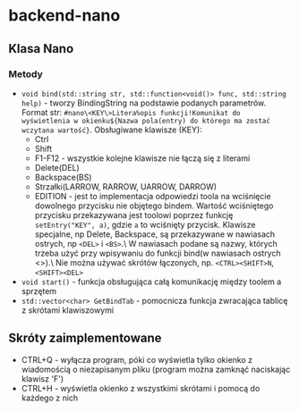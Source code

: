 # backend-nano
## Klasa Nano
### Metody
- `void bind(std::string str, std::function<void()> func, std::string help)` - tworzy BindingString na podstawie podanych parametrów. Format str: `#nano\<KEY\>Litera%opis funkcji!Komunikat do wyświetlenia w okienku${Nazwa pola(entry) do którego ma zostać wczytana wartość}`. Obsługiwane klawisze (KEY):
    - Ctrl
    - Shift
    - F1-F12 - wszystkie kolejne klawisze nie łączą się z literami
    - Delete(DEL)
    - Backspace(BS)
    - Strzałki(LARROW, RARROW, UARROW, DARROW)
    - EDITION - jest to implementacja odpowiedzi toola na wciśnięcie dowolnego przycisku nie objętego bindem. Wartość wciśniętego przycisku przekazywana jest toolowi poprzez funkcję `setEntry("KEY", a)`, gdzie `a` to wciśnięty przycisk. Klawisze specjalne, np Delete, Backspace, są przekazywane w nawiasach ostrych, np `<DEL>` i `<BS>`.\\
W nawiasach podane są nazwy, których trzeba użyć przy wpisywaniu do funkcji bind(w nawiasach ostrych <>).\\
Nie można używać skrótów łączonych, np. `<CTRL><SHIFT>N`, `<SHIFT><DEL>`
- `void start()` - funkcja obsługująca całą komunikację między toolem a sprzętem
- `std::vector<char> GetBindTab` - pomocnicza funkcja zwracająca tablicę z skrótami klawiszowymi

## Skróty zaimplementowane
- CTRL+Q - wyłącza program, póki co wyświetla tylko okienko z wiadomością o niezapisanym pliku (program można zamknąć naciskając klawisz 'F')
- CTRL+H - wyświetla okienko z wszystkimi skrótami i pomocą do każdego z nich